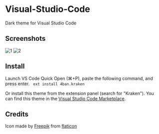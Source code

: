# Visual-Studio-Code
Dark theme for Visual Studio Code

## Screenshots
![1](https://user-images.githubusercontent.com/2269864/44498634-a96d3800-a64d-11e8-8b78-2e1fcbc13ccb.png)
![2](https://user-images.githubusercontent.com/2269864/44498635-a96d3800-a64d-11e8-8272-f3034e54062c.png)

## Install
Launch VS Code Quick Open (⌘+P), paste the following command, and press enter.  
`ext install 4ban.kraken`

Or install this theme from the extension panel (search for "Kraken").
You can find this theme in the [Visual Studio Code Marketplace](https://marketplace.visualstudio.com/items?itemName=4ban.kraken).

## Credits
Icon made by [Freepik](https://www.flaticon.com/authors/freepik) from [flaticon](www.flaticon.com) 

